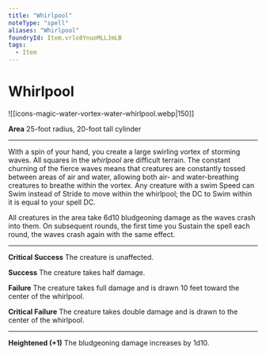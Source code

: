 ```yaml
---
title: "Whirlpool"
noteType: "spell"
aliases: "Whirlpool"
foundryId: Item.vrlo8YnuoMLLJmLB
tags:
  - Item
---
```


# Whirlpool
![[icons-magic-water-vortex-water-whirlpool.webp|150]]

**Area** 25-foot radius, 20-foot tall cylinder

* * *

With a spin of your hand, you create a large swirling vortex of storming waves. All squares in the _whirlpool_ are difficult terrain. The constant churning of the fierce waves means that creatures are constantly tossed between areas of air and water, allowing both air- and water-breathing creatures to breathe within the vortex. Any creature with a swim Speed can Swim instead of Stride to move within the whirlpool; the DC to Swim within it is equal to your spell DC.

All creatures in the area take 6d10 bludgeoning damage as the waves crash into them. On subsequent rounds, the first time you Sustain the spell each round, the waves crash again with the same effect.

* * *

**Critical Success** The creature is unaffected.

**Success** The creature takes half damage.

**Failure** The creature takes full damage and is drawn 10 feet toward the center of the whirlpool.

**Critical Failure** The creature takes double damage and is drawn to the center of the whirlpool.

* * *

**Heightened (+1)** The bludgeoning damage increases by 1d10.
